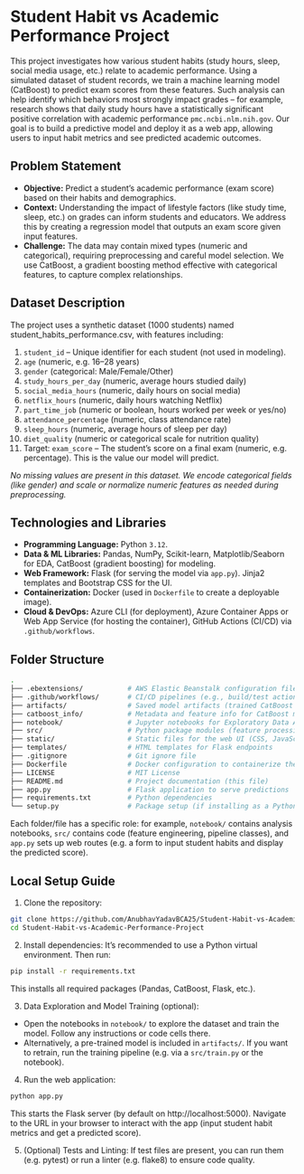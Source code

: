 # Student Habit vs Academic Performance Project

This project investigates how various student habits (study hours, sleep, social media usage, etc.) relate to academic performance. Using a simulated dataset of student records, we train a machine learning model (CatBoost) to predict exam scores from these features. Such analysis can help identify which behaviors most strongly impact grades – for example, research shows that daily study hours have a statistically significant positive correlation with academic performance ```pmc.ncbi.nlm.nih.gov```. Our goal is to build a predictive model and deploy it as a web app, allowing users to input habit metrics and see predicted academic outcomes.

## Problem Statement
- **Objective:** Predict a student’s academic performance (exam score) based on their habits and demographics.
- **Context:** Understanding the impact of lifestyle factors (like study time, sleep, etc.) on grades can inform students and educators. We address this by creating a regression model that outputs an exam score given input features.
- **Challenge:** The data may contain mixed types (numeric and categorical), requiring preprocessing and careful model selection. We use CatBoost, a gradient boosting method effective with categorical features, to capture complex relationships.

## Dataset Description
The project uses a synthetic dataset (1000 students) named student_habits_performance.csv, with features including:
1. ```student_id``` – Unique identifier for each student (not used in modeling).
2. ```age``` (numeric, e.g. 16–28 years)
3. ```gender``` (categorical: Male/Female/Other)
4. ```study_hours_per_day``` (numeric, average hours studied daily)
5. ```social_media_hours``` (numeric, daily hours on social media)
6. ```netflix_hours``` (numeric, daily hours watching Netflix)
7. ```part_time_job``` (numeric or boolean, hours worked per week or yes/no)
8. ```attendance_percentage``` (numeric, class attendance rate)
9. ```sleep_hours``` (numeric, average hours of sleep per day)
10. ```diet_quality``` (numeric or categorical scale for nutrition quality)
11. Target: ```exam_score``` – The student’s score on a final exam (numeric, e.g. percentage). This is the value our model will predict.

*No missing values are present in this dataset. We encode categorical fields (like gender) and scale or normalize numeric features as needed during preprocessing.*

## Technologies and Libraries
- **Programming Language:** Python ```3.12```.
- **Data & ML Libraries:** Pandas, NumPy, Scikit-learn, Matplotlib/Seaborn for EDA, CatBoost (gradient boosting) for modeling.
- **Web Framework:** Flask (for serving the model via ```app.py```). Jinja2 templates and Bootstrap CSS for the UI.
- **Containerization:** Docker (used in ```Dockerfile``` to create a deployable image).
- **Cloud & DevOps:** Azure CLI (for deployment), Azure Container Apps or Web App Service (for hosting the container), GitHub Actions (CI/CD) via ```.github/workflows```.

## Folder Structure
```bash
.
├── .ebextensions/           # AWS Elastic Beanstalk configuration files (if used)
├── .github/workflows/       # CI/CD pipelines (e.g., build/test actions)
├── artifacts/               # Saved model artifacts (trained CatBoost model, encoders, etc.)
├── catboost_info/           # Metadata and feature info for CatBoost model
├── notebook/                # Jupyter notebooks for Exploratory Data Analysis (EDA) and model training
├── src/                     # Python package modules (feature processing, model training/prediction)
├── static/                  # Static files for the web UI (CSS, JavaScript, images)
├── templates/               # HTML templates for Flask endpoints
├── .gitignore               # Git ignore file
├── Dockerfile               # Docker configuration to containerize the app
├── LICENSE                  # MIT License
├── README.md                # Project documentation (this file)
├── app.py                   # Flask application to serve predictions
├── requirements.txt         # Python dependencies
└── setup.py                 # Package setup (if installing as a Python package)
```

Each folder/file has a specific role: for example, ```notebook/``` contains analysis notebooks, ```src/``` contains code (feature engineering, pipeline classes), and ```app.py``` sets up web routes (e.g. a form to input student habits and display the predicted score).

## Local Setup Guide
1. Clone the repository:
```bash
git clone https://github.com/AnubhavYadavBCA25/Student-Habit-vs-Academic-Performance-Project.git
cd Student-Habit-vs-Academic-Performance-Project
```

2. Install dependencies:
It’s recommended to use a Python virtual environment. Then run:
```bash
pip install -r requirements.txt
```
This installs all required packages (Pandas, CatBoost, Flask, etc.).

3. Data Exploration and Model Training (optional):
- Open the notebooks in ```notebook/``` to explore the dataset and train the model. Follow any instructions or code cells there.
- Alternatively, a pre-trained model is included in ```artifacts/```. If you want to retrain, run the training pipeline (e.g. via a ```src/train.py``` or the notebook).

4. Run the web application:
```bash
python app.py
```
This starts the Flask server (by default on http://localhost:5000). Navigate to the URL in your browser to interact with the app (input student habit metrics and get a predicted score).

5. (Optional) Tests and Linting:
If test files are present, you can run them (e.g. pytest) or run a linter (e.g. flake8) to ensure code quality. 
